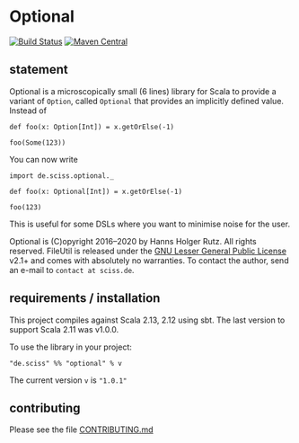 # Optional

[![Build Status](https://travis-ci.org/Sciss/Optional.svg?branch=main)](https://travis-ci.org/Sciss/Optional)
[![Maven Central](https://maven-badges.herokuapp.com/maven-central/de.sciss/optional_2.13/badge.svg)](https://maven-badges.herokuapp.com/maven-central/de.sciss/optional_2.13)

## statement

Optional is a microscopically small (6 lines) library for Scala to provide a variant of `Option`, called `Optional` 
that provides an implicitly defined value. Instead of

    def foo(x: Option[Int]) = x.getOrElse(-1)

    foo(Some(123))

You can now write

    import de.sciss.optional._

    def foo(x: Optional[Int]) = x.getOrElse(-1)

    foo(123)

This is useful for some DSLs where you want to minimise noise for the user.

Optional is (C)opyright 2016–2020 by Hanns Holger Rutz. All rights reserved. FileUtil is released under 
the [GNU Lesser General Public License](https://raw.github.com/Sciss/Optional/main/LICENSE) v2.1+ and comes with 
absolutely no warranties. To contact the author, send an e-mail to `contact at sciss.de`.

## requirements / installation

This project compiles against Scala 2.13, 2.12 using sbt. The last version to support Scala 2.11 was v1.0.0.

To use the library in your project:

    "de.sciss" %% "optional" % v

The current version `v` is `"1.0.1"`

## contributing

Please see the file [CONTRIBUTING.md](CONTRIBUTING.md)
